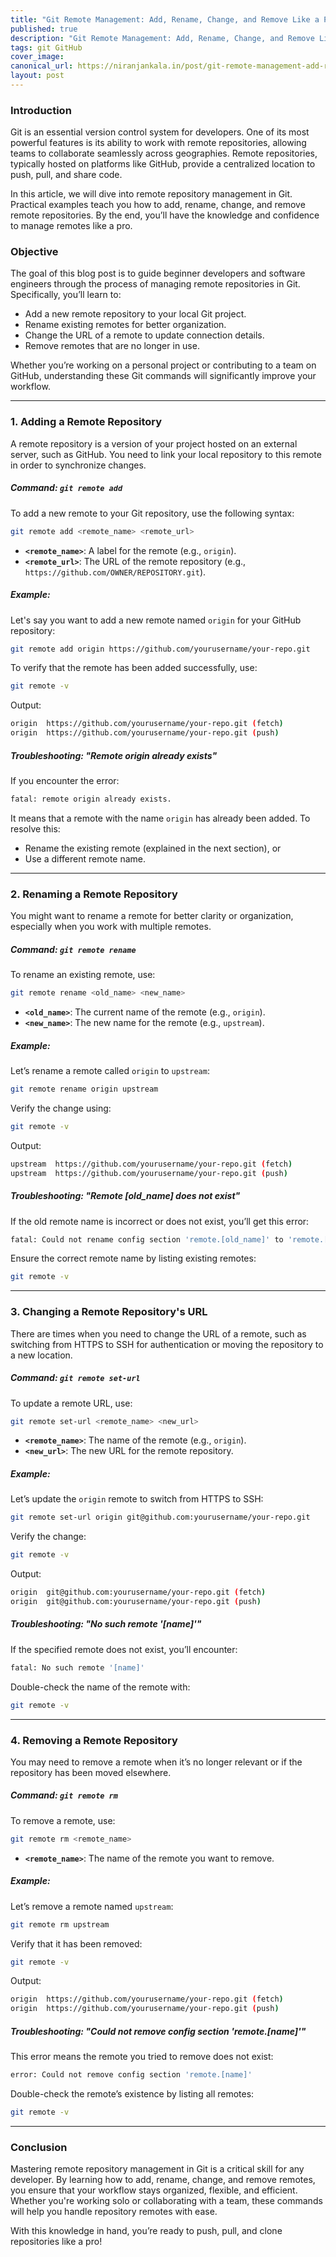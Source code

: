 ```yaml
---
title: "Git Remote Management: Add, Rename, Change, and Remove Like a Pro"
published: true
description: "Git Remote Management: Add, Rename, Change, and Remove Like a Pro"
tags: git GitHub
cover_image: 
canonical_url: https://niranjankala.in/post/git-remote-management-add-rename-change-and-remove-like-a-pro
layout: post
---
```


### Introduction

Git is an essential version control system for developers. One of its most powerful features is its ability to work with remote repositories, allowing teams to collaborate seamlessly across geographies. Remote repositories, typically hosted on platforms like GitHub, provide a centralized location to push, pull, and share code.

In this article, we will dive into remote repository management in Git. Practical examples teach you how to add, rename, change, and remove remote repositories. By the end, you’ll have the knowledge and confidence to manage remotes like a pro.

### Objective

The goal of this blog post is to guide beginner developers and software engineers through the process of managing remote repositories in Git. Specifically, you’ll learn to:
- Add a new remote repository to your local Git project.
- Rename existing remotes for better organization.
- Change the URL of a remote to update connection details.
- Remove remotes that are no longer in use.

Whether you’re working on a personal project or contributing to a team on GitHub, understanding these Git commands will significantly improve your workflow.

---

### 1. Adding a Remote Repository

A remote repository is a version of your project hosted on an external server, such as GitHub. You need to link your local repository to this remote in order to synchronize changes.

##### Command: `git remote add`
To add a new remote to your Git repository, use the following syntax:

```bash
git remote add <remote_name> <remote_url>
```

- **`<remote_name>`**: A label for the remote (e.g., `origin`).
- **`<remote_url>`**: The URL of the remote repository (e.g., `https://github.com/OWNER/REPOSITORY.git`).

##### Example:

Let's say you want to add a new remote named `origin` for your GitHub repository:

```bash
git remote add origin https://github.com/yourusername/your-repo.git
```

To verify that the remote has been added successfully, use:

```bash
git remote -v
```

Output:

```bash
origin  https://github.com/yourusername/your-repo.git (fetch)
origin  https://github.com/yourusername/your-repo.git (push)
```

##### Troubleshooting: "Remote origin already exists"

If you encounter the error:

```bash
fatal: remote origin already exists.
```

It means that a remote with the name `origin` has already been added. To resolve this:
- Rename the existing remote (explained in the next section), or
- Use a different remote name.

---

### 2. Renaming a Remote Repository

You might want to rename a remote for better clarity or organization, especially when you work with multiple remotes. 

##### Command: `git remote rename`
To rename an existing remote, use:

```bash
git remote rename <old_name> <new_name>
```

- **`<old_name>`**: The current name of the remote (e.g., `origin`).
- **`<new_name>`**: The new name for the remote (e.g., `upstream`).

##### Example:

Let’s rename a remote called `origin` to `upstream`:

```bash
git remote rename origin upstream
```

Verify the change using:

```bash
git remote -v
```

Output:

```bash
upstream  https://github.com/yourusername/your-repo.git (fetch)
upstream  https://github.com/yourusername/your-repo.git (push)
```

##### Troubleshooting: "Remote [old_name] does not exist"

If the old remote name is incorrect or does not exist, you’ll get this error:

```bash
fatal: Could not rename config section 'remote.[old_name]' to 'remote.[new_name]'
```

Ensure the correct remote name by listing existing remotes:

```bash
git remote -v
```

---

### 3. Changing a Remote Repository's URL

There are times when you need to change the URL of a remote, such as switching from HTTPS to SSH for authentication or moving the repository to a new location.

##### Command: `git remote set-url`
To update a remote URL, use:

```bash
git remote set-url <remote_name> <new_url>
```

- **`<remote_name>`**: The name of the remote (e.g., `origin`).
- **`<new_url>`**: The new URL for the remote repository.

##### Example:

Let’s update the `origin` remote to switch from HTTPS to SSH:

```bash
git remote set-url origin git@github.com:yourusername/your-repo.git
```

Verify the change:

```bash
git remote -v
```

Output:

```bash
origin  git@github.com:yourusername/your-repo.git (fetch)
origin  git@github.com:yourusername/your-repo.git (push)
```

##### Troubleshooting: "No such remote '[name]'"

If the specified remote does not exist, you’ll encounter:

```bash
fatal: No such remote '[name]'
```

Double-check the name of the remote with:

```bash
git remote -v
```

---

### 4. Removing a Remote Repository

You may need to remove a remote when it’s no longer relevant or if the repository has been moved elsewhere.

##### Command: `git remote rm`
To remove a remote, use:

```bash
git remote rm <remote_name>
```

- **`<remote_name>`**: The name of the remote you want to remove.

##### Example:

Let’s remove a remote named `upstream`:

```bash
git remote rm upstream
```

Verify that it has been removed:

```bash
git remote -v
```

Output:

```bash
origin  https://github.com/yourusername/your-repo.git (fetch)
origin  https://github.com/yourusername/your-repo.git (push)
```

##### Troubleshooting: "Could not remove config section 'remote.[name]'"

This error means the remote you tried to remove does not exist:

```bash
error: Could not remove config section 'remote.[name]'
```

Double-check the remote’s existence by listing all remotes:

```bash
git remote -v
```

---

### Conclusion

Mastering remote repository management in Git is a critical skill for any developer. By learning how to add, rename, change, and remove remotes, you ensure that your workflow stays organized, flexible, and efficient. Whether you're working solo or collaborating with a team, these commands will help you handle repository remotes with ease. 

With this knowledge in hand, you’re ready to push, pull, and clone repositories like a pro!
